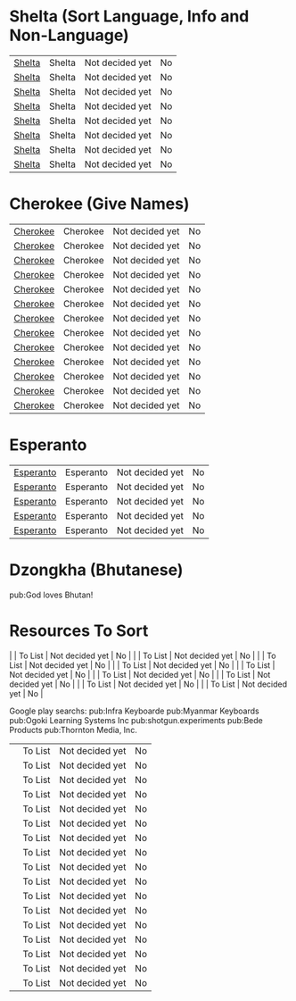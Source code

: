 # Shelta (Sort Language, Info and Non-Language)

| | | | |
|-|-|-|-|
| [Shelta](https://youtu.be/A0pF1fUaUnE) | Shelta | Not decided yet | No |
| [Shelta](https://youtu.be/l2rfddC9NiA) | Shelta | Not decided yet | No |
| [Shelta](https://youtu.be/WxkkOSvg_Ys) | Shelta | Not decided yet | No |
| [Shelta](https://youtu.be/J6YdRd-mBtU) | Shelta | Not decided yet | No |
| [Shelta](https://youtu.be/7-kXhy-O1dU) | Shelta | Not decided yet | No |
| [Shelta](https://youtu.be/6yKSZYNBIwU) | Shelta | Not decided yet | No |
| [Shelta](https://play.google.com/store/apps/details?id=com.shex.startfromzero_shelta) | Shelta | Not decided yet | No |
| [Shelta](https://play.google.com/store/apps/details?id=com.shex.beginnershelta) | Shelta | Not decided yet | No |

# Cherokee (Give Names)

| | | | |
|-|-|-|-|
| [Cherokee](https://play.google.com/store/apps/dev?id=5385326342883722772) | Cherokee | Not decided yet | No |
| [Cherokee](https://play.google.com/store/apps/details?id=com.cherokeelessons.syllabary.one) | Cherokee | Not decided yet | No |
| [Cherokee](https://play.google.com/store/apps/details?id=net.blackenvelope.write.native.american) | Cherokee | Not decided yet | No |
| [Cherokee](https://play.google.com/store/apps/details?id=com.shex.beginnercherokee) | Cherokee | Not decided yet | No |
| [Cherokee](https://play.google.com/store/apps/details?id=com.thewebvalue.cherokee.english) | Cherokee | Not decided yet | No |
| [Cherokee](https://play.google.com/store/apps/details?id=com.shex.startfromzero_cherokee) | Cherokee | Not decided yet | No |
| [Cherokee](https://play.google.com/store/apps/details?id=apps.webbooks.myths_of_the_cherokee) | Cherokee | Not decided yet | No |
| [Cherokee](https://play.google.com/store/apps/details?id=com.shex.cherokeelocker) | Cherokee | Not decided yet | No |
| [Cherokee](https://play.google.com/store/apps/details?id=com.devinckeyboard.easytypingcherokeekeyboardfontsandthemes) | Cherokee | Not decided yet | No |
| [Cherokee](https://play.google.com/store/apps/details?id=klye.plugin.ck) | Cherokee | Not decided yet | No |
| [Cherokee](https://play.google.com/store/apps/details?id=com.emm.app.masteranylanguage.cherokee) | Cherokee | Not decided yet | No |
| [Cherokee](https://play.google.com/store/apps/details?id=com.mango.android) | Cherokee | Not decided yet | No |
| [Cherokee](https://play.google.com/store/apps/details?id=eu.khonsu.alphabets) | Cherokee | Not decided yet | No |

# Esperanto

| | | | |
|-|-|-|-|
| [Esperanto](https://play.google.com/store/apps/details?id=com.shex.beginneresperanto) | Esperanto | Not decided yet | No |
| [Esperanto](https://play.google.com/store/apps/details?id=br.com.kurso.kursokape) | Esperanto | Not decided yet | No |
| [Esperanto](https://play.google.com/store/apps/details?id=com.goethe.eo) | Esperanto | Not decided yet | No |
| [Esperanto](https://play.google.com/store/apps/details?id=com.shex.startfromzero_esperanto) | Esperanto | Not decided yet | No |
| [Esperanto](https://archive.org/details/rosettaproject_epo_morsyn-1) | Esperanto | Not decided yet | No |

# Dzongkha (Bhutanese)

pub:God loves Bhutan!

# Resources To Sort

| [](https://speakandlearnlanguages.com/) | To List | Not decided yet | No |
| [](https://speakandlearnlanguages.com/blog) | To List | Not decided yet | No |
| [](https://speakandlearnlanguages.com/resources) | To List | Not decided yet | No |
| [](https://refold.la/) | To List | Not decided yet | No |
| [](https://www.youtube.com/c/LaConjugaisonFran%C3%A7aise/videos) | To List | Not decided yet | No |
| [](https://youtu.be/aCufACeeSSI) | To List | Not decided yet | No |
| [](https://youtube.com/c/808CJK) | To List | Not decided yet | No |
| [](https://youtu.be/ubOlAsSruFc) | To List | Not decided yet | No |
| [](https://play.google.com/store/apps/details?id=eu.khonsu.alphabets) | To List | Not decided yet | No |

Google play searchs:
pub:Infra Keyboarde
pub:Myanmar Keyboards
pub:Ogoki Learning Systems Inc
pub:shotgun.experiments
pub:Bede Products
pub:Thornton Media, Inc.

| | | | |
|-|-|-|-|
| [](https://play.google.com/store/apps/details?id=com.indylan) | To List | Not decided yet | No |
| [](https://play.google.com/store/apps/details?id=com.duocards.app) | To List | Not decided yet | No |
| [](https://play.google.com/store/apps/details?id=com.busuu.android.enc) | To List | Not decided yet | No |
| [](https://play.google.com/store/apps/details?id=com.Ogoki.Frontier) | To List | Not decided yet | No |
| [](https://play.google.com/store/apps/details?id=io.ivoca.ivocaapp) | To List | Not decided yet | No |
| [](https://play.google.com/store/apps/details?id=com.ebabil.kids) | To List | Not decided yet | No |
| [](https://play.google.com/store/apps/details?id=kl.myscript) | To List | Not decided yet | No |
| [](https://play.google.com/store/apps/dev?id=7538952452461717375) | To List | Not decided yet | No |
| [](https://youtube.com/playlist?list=PLOmh8TUiPvIiM-30ACJQZNP8_xtUhCUHF) | To List | Not decided yet | No |
| [](https://youtube.com/c/AkoM%C4%81ori) | To List | Not decided yet | No |
| [](https://youtube.com/playlist?list=PL37EevpFdYpM8tmOm9e-Wu-dPkx7JIAOp) | To List | Not decided yet | No |
| [](https://youtube.com/playlist?list=PLLrnNZ0mYpiq-YRN-bcyMMqRWFGto4R0-) | To List | Not decided yet | No |
| [](https://play.google.com/store/apps/details?id=com.preply) | To List | Not decided yet | No |
| [](https://youtube.com/channel/UCpJtpB6phQSmGYqXwHMoW3g) | To List | Not decided yet | No |
| [](https://youtube.com/channel/UCuh0Cu9hc1S20GR4S7Oq1WA) | To List | Not decided yet | No |
| [](https://play.google.com/store/apps/dev?id=5494882433544295620) | To List | Not decided yet | No |
| [](https://play.google.com/store/apps/dev?id=6879214608629978989) | To List | Not decided yet | No |
